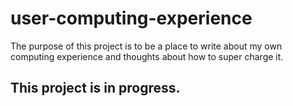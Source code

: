 # user-computing-experience
The purpose of this project is to be a place to write about my own computing experience and thoughts about how to super charge it.

## This project is in progress.
